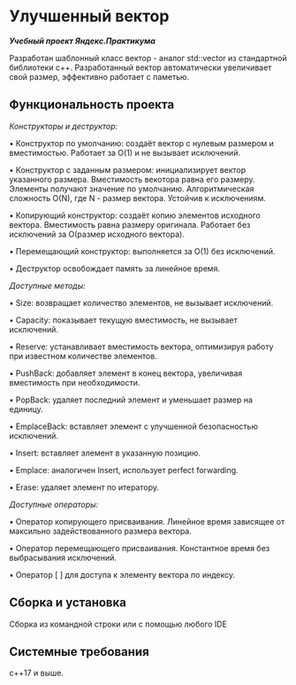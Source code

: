 # Улучшенный вектор
*__Учебный проект Яндекс.Практикума__*

Разработан шаблонный класс вектор - аналог std::vector из стандартной библиотеки с++. Разработанный вектор  автоматически увеличивает свой размер, эффективно работает с паметью.

## Функциональность проекта 

*Конструкторы и деструктор:*

•   Конструктор по умолчанию: создаёт вектор с нулевым размером и вместимостью. Работает за O(1) и не вызывает исключений.

•   Конструктор с заданным размером: инициализирует вектор указанного размера. Вместимость векотора равна его размеру. Элементы получают значение по умолчанию.
Алгоритмическая сложность O(N), где N - размер вектора. Устойчив к исключениям.

•   Копирующий конструктор: создаёт копию элементов исходного вектора. Вместимость равна размеру оригинала. Работает без исключений за O(размер исходного вектора).

•   Перемещающий конструктор: выполняется за O(1) без исключений.

•   Деструктор освобождает память за линейное время.

*Доступные методы:*

•   Size: возвращает количество элементов, не вызывает исключений. 

•   Capacity: показывает текущую вместимость, не вызывает исключений.

•   Reserve: устанавливает вместимость вектора, оптимизируя работу при известном количестве элементов.

•   PushBack: добавляет элемент в конец вектора, увеличивая вместимость при необходимости.

•   PopBack: удаляет последний элемент и уменьшает размер на единицу.

•   EmplaceBack: вставляет элемент с улучшенной безопасностью исключений.

•   Insert: вставляет элемент в указанную позицию.

•   Emplace: аналогичен Insert, использует perfect forwarding.

•   Erase: удаляет элемент по итератору.

*Доступные операторы:*

•   Оператор копирующего присваивания. Линейное время зависящее от максильно задействованного размера вектора. 

•   Оператор перемещающего присваивания. Константное время без выбрасывания исключений.

•   Оператор [ ] для доступа к элементу вектора по индексу.


## Сборка и установка
Сборка из командной строки или с помощью любого IDE 

## Системные требования
c++17 и выше. 
